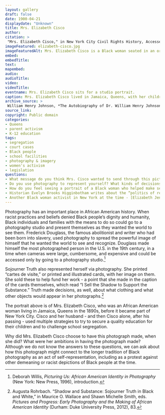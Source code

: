 ```yaml
---
layout: gallery
draft: false
date: 1900-04-21
displaydate: "Unknown"
title: Mrs. Elizabeth Cisco
author:
citation: >
 "Mrs. Elizabeth Cisco," in New York City Civil Rights History, Accessed: [Month Day, Year], https://nyccivilrightshistory.org/site-preview/topics/black-latina-women/cisco-resisting-segregation/elizabeth-cisco.
imageFeatured: elizabeth-cisco.jpg
imageFeaturedAlt: Mrs. Elizabeth Cisco is a Black woman seated in an ornate chair and wearing a formal full-length dress
embed: 
embedTitle: 
text: 
mapembed: 
audio: 
audioTitle: 
video: 
videoTitle: 
eventname: Mrs. Elizabeth Cisco sits for a studio portrait.
caption: Mrs. Elizabeth Cisco lived in Jamaica, Queens, with her children and, until he passed away in 1897, her husband Samuel Cisco. She sat for this formal studio portrait at some point, although we do not know exactly what year, or whether it was before or after she and her husband began to challenge school segregation in 1896, or before or after she sued the Queens school board in 1899.
archive_source: >
 William Henry Johnson, *The Autobiography of Dr. William Henry Johnson* (Albany, NY: The Argus Company, 1900).
source_link: 
copyright: Public domain
categories: 
- Queens
- parent activism
- K-12 education
tags: 
- segregation 
- court cases  
- Black people 
- school facilities
- photography & imagery
- women's activism
- legislation
questions:
- What message do you think Mrs. Cisco wanted to send through this picture? What choices do you think she made that helped send that message?
- Do you use photography to represent yourself? What kinds of decisions do you make about how you appear in photographs, and why?
- How do you feel seeing a portrait of a Black woman who helped make segregation illegal in New York schools? 
- Historian Evelyn Brooks Higginbotham writes about the “politics of respectability.” She uses that term to argue that Black women of Cisco’s generation were contesting white supremacy while also insisting that Black people conformed “to the dominant society’s norms of manners and morals.” Do you think that this portrait of Mrs. Cisco reflects “the politics of respectability”? Why might activist women like Mrs. Cisco might have chosen to present themselves as “respectable”?
- Another Black woman activist in New York at the time - [Elizabeth Jennings](https://www.mcny.org/sites/default/files/2021-06/MCNYElizabethJenningsGraham.pdf) - was also photographed. What similarities or differences do you see between her portrait and that of Mrs. Cisco? "
---
```


Photography has an important place in African American history. When racist practices and beliefs denied Black people’s dignity and humanity, Black individuals and families with the means to do so could go to a photography studio and present themselves as they wanted the world to see them. Frederick Douglass, the famous abolitionist and writer who had been born into slavery, used photography to spread the powerful image of himself that he wanted the world to see and recognize. Douglass made himself the most photographed person in the U.S. in the 19th century, in a time when cameras were large, cumbersome, and expensive and could be accessed only by going to a photography studio.[^1]

Sojourner Truth also represented herself via photography. She printed “cartes de visite,” or printed and illustrated cards, with her image on them. She sold these to help fund her work - a point that she made in the caption of the cards themselves, which read “I Sell the Shadow to Support the Substance.” Truth made decisions, as well, about what clothing and what other objects would appear in her photographs.[^2]

The portrait above is of Mrs. Elizabeth Cisco, who was an African American woman living in Jamaica, Queens in the 1890s, before it became part of New York City. Cisco and her husband - and then Cisco alone, after his passing - used multiple strategies to try to secure a quality education for their children and to challenge school segregation.

Why did Mrs. Elizabeth Cisco choose to have this photograph made, when she did? What were her ambitions in having the photograph made? Although we do not know the answers to these questions, we can ask about how this photograph might connect to the longer tradition of Black photography as an act of self-representation, including as a protest against other demeaning or racist depictions of Black people at the time.

[^1]: Deborah Willis, *Picturing Us: African American Identity in Photography* (New York: New Press, 1996), introduction.

[^2]: Augusta Rohrbach. “Shadow and Substance: Sojourner Truth in Black and White,” in Maurice O. Wallace and Shawn Michelle Smith, eds. *Pictures and Progress: Early Photography and the Making of African American Identity* (Durham: Duke University Press, 2012), 83.
